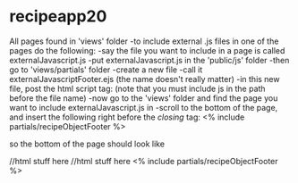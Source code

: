 # recipeapp20

All pages found in 'views' folder
-to include external .js files in one of the pages do the following:
  -say the file you want to include in a page is called externalJavascript.js
  -put externalJavascript.js in the 'public/js' folder
  -then go to 'views/partials' folder
  -create a new file 
  -call it externalJavascriptFooter.ejs (the name doesn't really matter)
  -in this new file, post the html script tag: 
    <script language="text/javascript" src="js/externalJavascript.js"></script> 
    (note that you must include js in the path before the file name)
  -now go to the 'views' folder and find the page you want to include externalJavascript.js in
  -scroll to the bottom of the page, and insert the following right before the *closing* </body> tag:
  <% include partials/recipeObjectFooter %>
  
  so the bottom of the page should look like
  
  //html stuff here
  //html stuff here
  <% include partials/recipeObjectFooter %>
  </body>
  </html>
  
